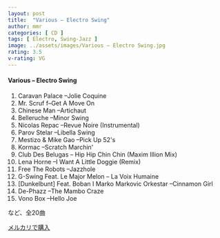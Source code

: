 ```yaml
---
layout: post
title:  "Various – Electro Swing"
author: mmr
categories: [ CD ]
tags: [ Electro, Swing-Jazz ]
image: ../assets/images/Various – Electro Swing.jpg
rating: 3.5
v-rating: VG
---
```


#### Various – Electro Swing

1. Caravan Palace –Jolie Coquine
2. Mr. Scruf f–Get A Move On
3. Chinese Man –Artichaut
4. Belleruche –Minor Swing
5. Nicolas Repac –Revue Noire (Instrumental)
6. Parov Stelar –Libella Swing
7. Mestizo & Mike Gao –Pick Up 52's
8. Kormac –Scratch Marchin'
9. Club Des Belugas  – Hip Hip Chin Chin (Maxim Illion Mix)
10. Lena Horne –I Want A Little Doggie (Remix)
11. Free The Robots –Jazzhole
12. G-Swing Feat. Le Major Melon – La Voix Humaine
13. [Dunkelbunt] Feat. Boban I Marko Markovic Orkestar –Cinnamon Girl
14. De-Phazz –The Mambo Craze
15. Vono Box –Hello Joe

など、全20曲

[メルカリで購入](https://jp.mercari.com/item/m97133346644)

